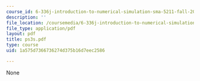 ```yaml
---
course_id: 6-336j-introduction-to-numerical-simulation-sma-5211-fall-2003
description: ''
file_location: /coursemedia/6-336j-introduction-to-numerical-simulation-sma-5211-fall-2003/1a575d7366736274d375b16d7eec2586_ps3s.pdf
file_type: application/pdf
layout: pdf
title: ps3s.pdf
type: course
uid: 1a575d7366736274d375b16d7eec2586

---
```

None